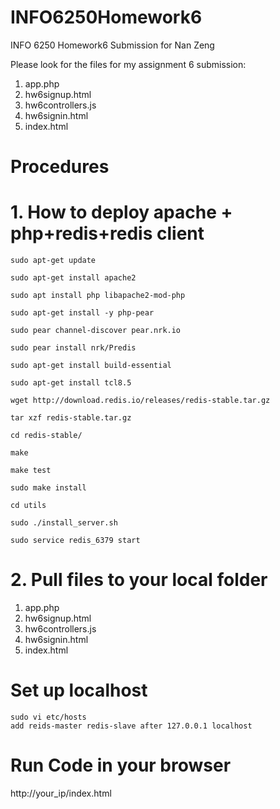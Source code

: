 # INFO6250Homework6
INFO 6250 Homework6 Submission for Nan Zeng

Please look for the files for my assignment 6 submission:

1. app.php
2. hw6signup.html
3. hw6controllers.js
4. hw6signin.html
5. index.html


# Procedures
# 1. How to deploy apache + php+redis+redis client
```
sudo apt-get update

sudo apt-get install apache2

sudo apt install php libapache2-mod-php

sudo apt-get install -y php-pear

sudo pear channel-discover pear.nrk.io

sudo pear install nrk/Predis

sudo apt-get install build-essential

sudo apt-get install tcl8.5

wget http://download.redis.io/releases/redis-stable.tar.gz

tar xzf redis-stable.tar.gz

cd redis-stable/

make

make test

sudo make install

cd utils

sudo ./install_server.sh

sudo service redis_6379 start

```
# 2. Pull files to your local folder
1. app.php
2. hw6signup.html
3. hw6controllers.js
4. hw6signin.html
5. index.html

# Set up localhost
```
sudo vi etc/hosts
add reids-master redis-slave after 127.0.0.1 localhost
```
# Run Code in your browser
http://your_ip/index.html


